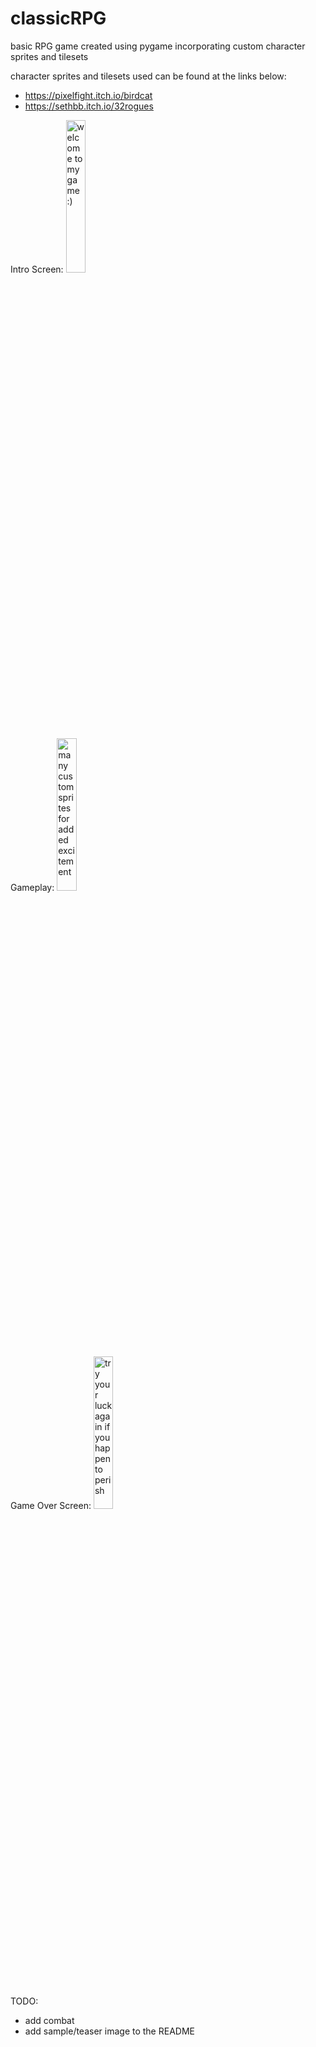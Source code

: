 # classicRPG
basic RPG game created using pygame incorporating custom character sprites and tilesets


character sprites and tilesets used can be found at the links below:
- https://pixelfight.itch.io/birdcat
- https://sethbb.itch.io/32rogues


Intro Screen:
<img src="https://i.imgur.com/voxpQ3M.png" title="welcome to my game :)" width=25%/>

Gameplay:
<img src="https://i.imgur.com/4dosLVD.png" title="many custom sprites for added excitement" width=25%/>

Game Over Screen:
<img src="https://i.imgur.com/UoNd8v0.png" title="try your luck again if you happen to perish" width=25%/>

<br>
<br>
TODO:

- add combat
- add sample/teaser image to the README
